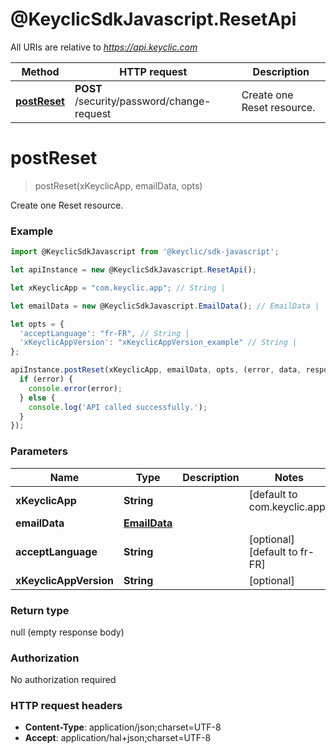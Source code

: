 # @KeyclicSdkJavascript.ResetApi

All URIs are relative to *https://api.keyclic.com*

Method | HTTP request | Description
------------- | ------------- | -------------
[**postReset**](ResetApi.md#postReset) | **POST** /security/password/change-request | Create one Reset resource.


<a name="postReset"></a>
# **postReset**
> postReset(xKeyclicApp, emailData, opts)

Create one Reset resource.

### Example
```javascript
import @KeyclicSdkJavascript from '@keyclic/sdk-javascript';

let apiInstance = new @KeyclicSdkJavascript.ResetApi();

let xKeyclicApp = "com.keyclic.app"; // String | 

let emailData = new @KeyclicSdkJavascript.EmailData(); // EmailData | 

let opts = { 
  'acceptLanguage': "fr-FR", // String | 
  'xKeyclicAppVersion': "xKeyclicAppVersion_example" // String | 
};

apiInstance.postReset(xKeyclicApp, emailData, opts, (error, data, response) => {
  if (error) {
    console.error(error);
  } else {
    console.log('API called successfully.');
  }
});
```

### Parameters

Name | Type | Description  | Notes
------------- | ------------- | ------------- | -------------
 **xKeyclicApp** | **String**|  | [default to com.keyclic.app]
 **emailData** | [**EmailData**](EmailData.md)|  | 
 **acceptLanguage** | **String**|  | [optional] [default to fr-FR]
 **xKeyclicAppVersion** | **String**|  | [optional] 

### Return type

null (empty response body)

### Authorization

No authorization required

### HTTP request headers

 - **Content-Type**: application/json;charset=UTF-8
 - **Accept**: application/hal+json;charset=UTF-8

